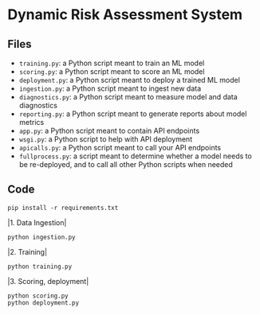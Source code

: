 # Dynamic Risk Assessment System 

## Files
* `training.py`: a Python script meant to train an ML model
* `scoring.py`: a Python script meant to score an ML model
* `deployment.py`: a Python script meant to deploy a trained ML model
* `ingestion.py`: a Python script meant to ingest new data
* `diagnostics.py`: a Python script meant to measure model and data diagnostics
* `reporting.py`: a Python script meant to generate reports about model metrics
* `app.py`: a Python script meant to contain API endpoints
* `wsgi.py`: a Python script to help with API deployment
* `apicalls.py`: a Python script meant to call your API endpoints
* `fullprocess.py`: a script meant to determine whether a model needs to be re-deployed, 
and to call all other Python scripts when needed

## Code
```shell
pip install -r requirements.txt
```

|1. Data Ingestion|
```shell
python ingestion.py
```

|2. Training|
```shell
python training.py
```

|3. Scoring, deployment|
```shell
python scoring.py
python deployment.py
```

